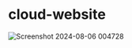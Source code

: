 # cloud-website
![Screenshot 2024-08-06 004728](https://github.com/user-attachments/assets/f84be019-25e6-4797-b3ee-c4b1e0eeb80d)
